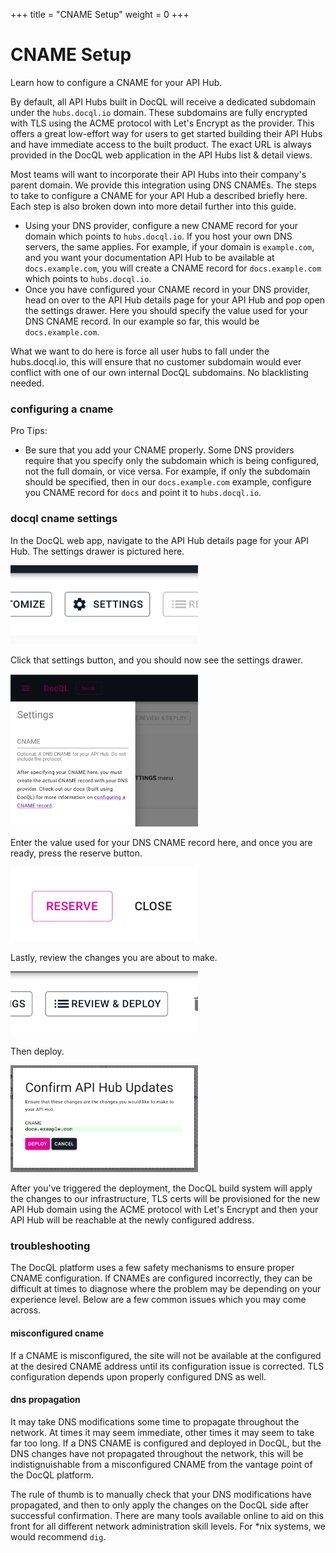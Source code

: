 +++
title = "CNAME Setup"
weight = 0
+++

CNAME Setup
===========
Learn how to configure a CNAME for your API Hub.

By default, all API Hubs built in DocQL will receive a dedicated subdomain under the `hubs.docql.io` domain. These subdomains are fully encrypted with TLS using the ACME protocol with Let's Encrypt as the provider. This offers a great low-effort way for users to get started building their API Hubs and have immediate access to the built product. The exact URL is always provided in the DocQL web application in the API Hubs list & detail views.

Most teams will want to incorporate their API Hubs into their company's parent domain. We provide this integration using DNS CNAMEs. The steps to take to configure a CNAME for your API Hub a described briefly here. Each step is also broken down into more detail further into this guide.

- Using your DNS provider, configure a new CNAME record for your domain which points to `hubs.docql.io`. If you host your own DNS servers, the same applies. For example, if your domain is `example.com`, and you want your documentation API Hub to be available at `docs.example.com`, you will create a CNAME record for `docs.example.com` which points to `hubs.docql.io`.
- Once you have configured your CNAME record in your DNS provider, head on over to the API Hub details page for your API Hub and pop open the settings drawer. Here you should specify the value used for your DNS CNAME record. In our example so far, this would be `docs.example.com`.

What we want to do here is force all user hubs to fall under the hubs.docql.io, this will ensure that no customer subdomain would ever conflict with one of our own internal DocQL subdomains. No blacklisting needed.

### configuring a cname
Pro Tips:
- Be sure that you add your CNAME properly. Some DNS providers require that you specify only the subdomain which is being configured, not the full domain, or vice versa. For example, if only the subdomain should be specified, then in our `docs.example.com` example, configure you CNAME record for `docs` and point it to `hubs.docql.io`.

### docql cname settings
In the DocQL web app, navigate to the API Hub details page for your API Hub. The settings drawer is pictured here.

<img src="api-hub-settings-button.png" alt="API Hub settings button." style="max-width:300px;max-height:300px;"/>

Click that settings button, and you should now see the settings drawer.

<img src="api-hub-settings-drawer.png" alt="API Hub settings drawer." style="max-width:300px;max-height:300px;"/>

Enter the value used for your DNS CNAME record here, and once you are ready, press the reserve button.

<img src="api-hub-settings-reserve.png" alt="API Hub settings reserve button." style="max-width:300px;max-height:300px;"/>

Lastly, review the changes you are about to make.

<img src="api-hub-confirm-button.png" alt="API Hub confirm button." style="max-width:300px;max-height:300px;"/>

Then deploy.

<img src="api-hub-confirm-modal.png" alt="API Hub confirm modal." style="max-width:300px;max-height:300px;"/>

After you've triggered the deployment, the DocQL build system will apply the changes to our infrastructure, TLS certs will be provisioned for the new API Hub domain using the ACME protocol with Let's Encrypt and then your API Hub will be reachable at the newly configured address.

### troubleshooting
The DocQL platform uses a few safety mechanisms to ensure proper CNAME configuration. If CNAMEs are configured incorrectly, they can be difficult at times to diagnose where the problem may be depending on your experience level. Below are a few common issues which you may come across.

#### misconfigured cname
If a CNAME is misconfigured, the site will not be available at the configured at the desired CNAME address until its configuration issue is corrected. TLS configuration depends upon properly configured DNS as well.

#### dns propagation
It may take DNS modifications some time to propagate throughout the network. At times it may seem immediate, other times it may seem to take far too long. If a DNS CNAME is configured and deployed in DocQL, but the DNS changes have not propagated throughout the network, this will be indistignuishable from a misconfigured CNAME from the vantage point of the DocQL platform.

The rule of thumb is to manually check that your DNS modifications have propagated, and then to only apply the changes on the DocQL side after successful confirmation. There are many tools available online to aid on this front for all different network administration skill levels. For *nix systems, we would recommend `dig`.
